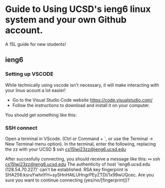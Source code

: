 # **Guide to Using UCSD's ieng6 linux system and your own Github account.**
A 15L guide for new students!

## ieng6
### Setting up VSCODE
While technically using vscode isn't necessary, it will make interacting with your linux acount a lot easier! 
* Go to the Visual Studio Code website https://code.visualstudio.com/
* Follow the instructions to download and install it on your computer. 

You should get something like this:


### SSH connect
Open a terminal in VScode. (Ctrl or Command + `, or use the Terminal → New Terminal menu option).
In the terminal, enter the following, replacing the zz with your UCSD 
    $ ssh cs15lwi23zz@ieng6.ucsd.edu
  

After succesfully connecting, you should receive a message like this:
    ⤇ ssh cs15lwi23zz@ieng6.ucsd.edu
    The authenticity of host 'ieng6.ucsd.edu (128.54.70.227)' can't be established.
    RSA key fingerprint is SHA256:ksruYwhnYH+sySHnHAtLUHngrPEyZTDl/1x99wUQcec.
    Are you sure you want to continue connecting (yes/no/[fingerprint])? 
